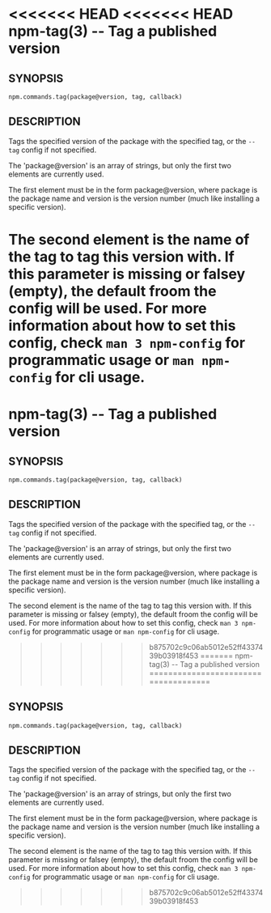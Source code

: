 <<<<<<< HEAD
<<<<<<< HEAD
npm-tag(3) -- Tag a published version
=====================================

## SYNOPSIS

    npm.commands.tag(package@version, tag, callback)

## DESCRIPTION

Tags the specified version of the package with the specified tag, or the
`--tag` config if not specified.

The 'package@version' is an array of strings, but only the first two elements are
currently used.

The first element must be in the form package@version, where package
is the package name and version is the version number (much like installing a
specific version).

The second element is the name of the tag to tag this version with. If this
parameter is missing or falsey (empty), the default froom the config will be
used. For more information about how to set this config, check
`man 3 npm-config` for programmatic usage or `man npm-config` for cli usage.
=======
npm-tag(3) -- Tag a published version
=====================================

## SYNOPSIS

    npm.commands.tag(package@version, tag, callback)

## DESCRIPTION

Tags the specified version of the package with the specified tag, or the
`--tag` config if not specified.

The 'package@version' is an array of strings, but only the first two elements are
currently used.

The first element must be in the form package@version, where package
is the package name and version is the version number (much like installing a
specific version).

The second element is the name of the tag to tag this version with. If this
parameter is missing or falsey (empty), the default froom the config will be
used. For more information about how to set this config, check
`man 3 npm-config` for programmatic usage or `man npm-config` for cli usage.
>>>>>>> b875702c9c06ab5012e52ff4337439b03918f453
=======
npm-tag(3) -- Tag a published version
=====================================

## SYNOPSIS

    npm.commands.tag(package@version, tag, callback)

## DESCRIPTION

Tags the specified version of the package with the specified tag, or the
`--tag` config if not specified.

The 'package@version' is an array of strings, but only the first two elements are
currently used.

The first element must be in the form package@version, where package
is the package name and version is the version number (much like installing a
specific version).

The second element is the name of the tag to tag this version with. If this
parameter is missing or falsey (empty), the default froom the config will be
used. For more information about how to set this config, check
`man 3 npm-config` for programmatic usage or `man npm-config` for cli usage.
>>>>>>> b875702c9c06ab5012e52ff4337439b03918f453
